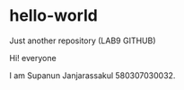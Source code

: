# hello-world
Just another repository (LAB9 GITHUB)

Hi! everyone 

I am Supanun Janjarassakul 580307030032.
